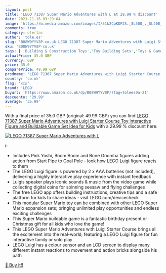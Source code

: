 ```yaml
---
layout: post
title: 'LEGO 71387 Super Mario Adventures with L at 29.99 % discount'
date: 2021-11-16 03:29:04
image: 'https://m.media-amazon.com/images/I/51k2CpKDP2S._SL500_._SL400_.jpg'
comments: true
category: ofertas
author: 'tole.es'
slug: 'B08W9YYV8P-co.uk LEGO 71387 Super Mario Adventures with Luigi Starter...'
sku: 'B08W9YYV8P-co.uk'
tags: [ 'Building & Construction Toys','Toy Building Sets','Toys & Games','Toys Store','lego', ]
actualPrice: 35.0 GBP
currency: GBP
price: 35.0
comparePrice: 49.99 GBP
prodname: 'LEGO 71387 Super Mario Adventures with Luigi Starter Course Toy  Interactive Figure and Buildable Game Set  Idea for Kids'
country: 'co.uk'
flag: '🇬🇧'
brand: 'LEGO'
buyurl: 'https://www.amazon.co.uk/dp/B08W9YYV8P/?tag=tolees0a-21'
descuento: '29.99'
average: '35.99'
---
```


With a final price of 35.0 GBP (original: 49.99 GBP) you can find [LEGO 71387 Super Mario Adventures with Luigi Starter Course Toy  Interactive Figure and Buildable Game Set  Idea for Kids](https://www.amazon.co.uk/dp/B08W9YYV8P/?tag=tolees0a-21) with a  29.99 % discount here:

[![LEGO 71387 Super Mario Adventures with L](https://m.media-amazon.com/images/I/51k2CpKDP2S._SL500_._SL400_.jpg)](https://www.amazon.co.uk/dp/B08W9YYV8P/?tag=tolees0a-21)

ℹ️:

- Includes Pink Yoshi, Boom Boom and Bone Goomba figures adding action from Start Pipe to Goal Pole - look how LEGO Luigi figure reacts to them
- The LEGO Luigi figure is powered by 2 x AAA batteries (not included), delivering a highly interactive play experience with instant feedback
- Luigis speaker plays iconic sounds & music from the video game while collecting digital coins for spinning seesaw and flying challenges
- The free LEGO app offers building instructions, creative tips and a safe platform for kids to share ideas - visit LEGO.com/devicecheck
- This modular Super Mario toy can be combined with other LEGO Super Mario expansion sets; bringing unlimited play opportunities and endless exciting challenges
- This Super Mario buildable game is a fantastic birthday present or Christmas gift for all kids who love the game!
- This LEGO Super Mario Adventures with Luigi Starter Course brings all the excitement into the real-world; featuring a LEGO Luigi figure for fun interactive family or solo play
- LEGO Luigi has a colour sensor and an LCD screen to display many different instant reactions to movement and action bricks alongside his path

[🛒 Buy it!!](https://www.amazon.co.uk/dp/B08W9YYV8P/?tag=tolees0a-21)
